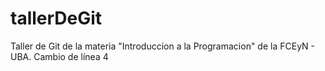 # tallerDeGit

Taller de Git de la materia "Introduccion a la Programacion" de la FCEyN - UBA.
Cambio de línea 4
